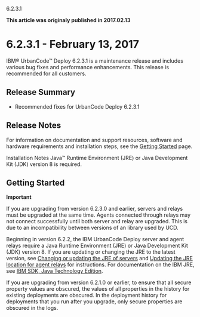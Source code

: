 





6.2.3.1

**This article was originaly published in 2017.02.13**


6.2.3.1 - February 13, 2017
===========================




IBM® UrbanCode™ Deploy 6.2.3.1 is a maintenance release and includes various bug fixes and performance enhancements. This release is recommended for all customers.





Release Summary
---------------

  
* Recommended fixes for UrbanCode Deploy 6.2.3.1

Release Notes
-------------

  
For information on documentation and support resources, software and hardware requirements and installation steps, see the [Getting Started](../getting-started/) page.


Installation Notes
Java™ Runtime Environment (JRE) or Java Development Kit (JDK) version 8 is required.
  
Getting Started
---------------

  

**Important**


If you are upgrading from version 6.2.3.0 and earlier, servers and relays must be upgraded at the same time. Agents connected through relays may not connect successfully until both server and relay are upgraded. This is due to an incompatibility between versions of an library used by UCD. 



Beginning in version 6.2.2, the IBM UrbanCode Deploy server and agent relays require a Java Runtime Environment (JRE) or Java Development Kit (JDK) version 8. If you are updating or changing the JRE to the latest version, see 
[Changing or updating the JRE of servers](http://www.ibm.com/support/knowledgecenter/en/SS4GSP_6.2.3/com.ibm.udeploy.doc/topics/jre_change.html#jre_change) and [Updating the JRE location for agent relays](http://www.ibm.com/support/knowledgecenter/en/SS4GSP_6.2.3/com.ibm.udeploy.doc/topics/update_JRE_agent_relays.html#update_JRE_agent_relays) for instructions. For documentation on the IBM JRE, see [IBM SDK, Java Technology Edition](https://www.ibm.com/support/knowledgecenter/SSYKE2/welcome_javasdk_family.html).



If you are upgrading from version 6.2.1.0 or earlier, to ensure that all secure property values are obscured, the values of all properties in the history for existing deployments are obscured. In the deployment history for deployments that you run after you upgrade, only secure properties are obscured in the logs.


  





